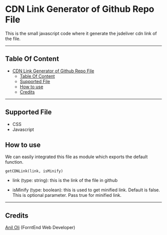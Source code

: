 # CDN Link Generator of Github Repo File

This is the small javascript code where it generate the jsdeliver cdn link of the file.

---

## Table Of Content

- [CDN Link Generator of Github Repo File](#cdn-link-generator-of-github-repo-file)
  - [Table Of Content](#table-of-content)
  - [Supported File](#supported-file)
  - [How to use](#how-to-use)
  - [Credits](#credits)

---

## Supported File

* CSS
* Javascript

## How to use

We can easily integrated this file as module which exports the default function.

``` getCDNLink(link, isMinify)  ```

* link (type: string): 
  this is the link of the file in github

* isMinify (type: boolean): this is used to get minified link. Default is false. This is optional parameter. Pass true for minified link.

---

## Credits

[Anil Oli](https://github.com/anilioli42) (ForntEnd Web Developer)

